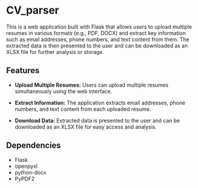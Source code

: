 # CV_parser

This is a web application built with Flask that allows users to upload multiple resumes in various formats (e.g., PDF, DOCX) and extract key information such as email addresses, phone numbers, and text content from them. The extracted data is then presented to the user and can be downloaded as an XLSX file for further analysis or storage.

## Features
* **Upload Multiple Resumes:** Users can upload multiple resumes simultaneously using the web interface.

* **Extract Information:** The application extracts email addresses, phone numbers, and text content from each uploaded resume.

* **Download Data:** Extracted data is presented to the user and can be downloaded as an XLSX file for easy access and analysis.

## Dependencies
- Flask
- openpyxl
- python-docx
- PyPDF2
